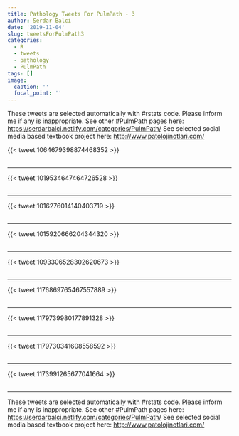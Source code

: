 ```yaml
---
title: Pathology Tweets For PulmPath - 3
author: Serdar Balci
date: '2019-11-04'
slug: tweetsForPulmPath3
categories:
  - R
  - tweets
  - pathology
  - PulmPath
tags: []
image:
  caption: ''
  focal_point: ''
---
```



These tweets are selected automatically with #rstats code. Please inform me if any is inappropriate.
See other #PulmPath pages here: https://serdarbalci.netlify.com/categories/PulmPath/ 
See selected social media based textbook project here: http://www.patolojinotlari.com/

{{< tweet 1064679398874468352 >}}
<br>
<br>
<hr>
{{< tweet 1019534647464726528 >}}
<br>
<br>
<hr>
{{< tweet 1016276014140403719 >}}
<br>
<br>
<hr>
{{< tweet 1015920666204344320 >}}
<br>
<br>
<hr>
{{< tweet 1093306528302620673 >}}
<br>
<br>
<hr>
{{< tweet 1176869765467557889 >}}
<br>
<br>
<hr>
{{< tweet 1179739980177891328 >}}
<br>
<br>
<hr>
{{< tweet 1179730341608558592 >}}
<br>
<br>
<hr>
{{< tweet 1173991265677041664 >}}
<br>
<br>
<hr>


These tweets are selected automatically with #rstats code. Please inform me if any is inappropriate.
See other #PulmPath pages here: https://serdarbalci.netlify.com/categories/PulmPath/ 
See selected social media based textbook project here: http://www.patolojinotlari.com/
